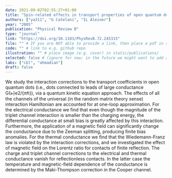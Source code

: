 ```yaml
---
date: 2021-09-02T02:55:27+01:00
title: "Spin-related effects in transport properties of open quantum dots"
authors: ["ya311", "G Catelani", "IL Aleiner"]
year: "2005"
publication: "Physical Review B"
type: "journal"
link: "https://doi.org/10.1103/PhysRevB.72.245315"
file: "" # IF you are NOT able to provide a link, then place a pdf in static/publications/ and write the filename here (e.g. "hennequin-neuron-2018.pdf") 
code: "" # link to e.g. github repo
illustration: "" # place image (e.g. cover) in static/publications/
selected: false # (ignore for now; in the future we might want to add a "Selected publications" section)
labs: ["cbl", "ahmadian"]
draft: false
---
```


We study the interaction corrections to the transport coefficients in open quantum dots (i.e., dots connected to leads of large conductance G{$\NestedGreaterGreater$}e2/{$\pi\hslash$}), via a quantum kinetic equation approach. The effects of all the channels of the universal (in the random matrix theory sense) interaction Hamiltonian are accounted for at one-loop approximation. For the electrical conductance we find that even though the magnitude of the triplet channel interaction is smaller than the charging energy, the differential conductance at small bias is greatly affected by this interaction. Furthermore, the application of a magnetic field can significantly change the conductance due to the Zeeman splitting, producing finite bias anomalies. For the thermal conductance we find that the Wiedemann-Franz law is violated by the interaction corrections, and we investigated the effect of magnetic field on the Lorentz ratio for contacts of finite reflection. The charge and triplet channel corrections to the electrical and thermal conductance vanish for reflectionless contacts. In the latter case the temperature and magnetic-field dependence of the conductance is determined by the Maki-Thompson correction in the Cooper channel.
